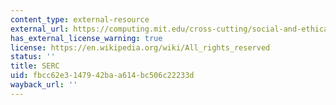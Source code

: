 ```yaml
---
content_type: external-resource
external_url: https://computing.mit.edu/cross-cutting/social-and-ethical-responsibilities-of-computing/
has_external_license_warning: true
license: https://en.wikipedia.org/wiki/All_rights_reserved
status: ''
title: SERC
uid: fbcc62e3-1479-42ba-a614-bc506c22233d
wayback_url: ''
---
```

